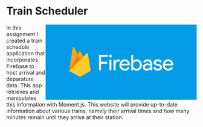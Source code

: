 # Train Scheduler
<img src="images/social.png" alt="Drawing" style="width: 400px; float: right;" />

In this assignment I created a train schedule application that incorporates Firebase to host arrival and deparature data. This app retrieves and manipulates this information with Moment.js. This website will provide up-to-date information about various trains, namely their arrival times and how many minutes remain until they arrive at their station.



